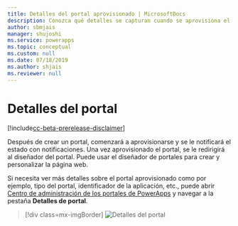 ```yaml
---
title: Detalles del portal aprovisionado | MicrosoftDocs
description: Conozca qué detalles se capturan cuando se aprovisiona el portal y lo que puede usar.
author: sbmjais
manager: shujoshi
ms.service: powerapps
ms.topic: conceptual
ms.custom: null
ms.date: 07/18/2019
ms.author: shjais
ms.reviewer: null
---
```


# <a name="portal-details"></a>Detalles del portal

[!include[cc-beta-prerelease-disclaimer](../../../includes/cc-beta-prerelease-disclaimer.md)]

Después de crear un portal, comenzará a aprovisionarse y se le notificará el estado con notificaciones. Una vez aprovisionado el portal, se le redirigirá al diseñador del portal. Puede usar el diseñador de portales para crear y personalizar la página web.

Si necesita ver más detalles sobre el portal aprovisionado como por ejemplo, tipo del portal, identificador de la aplicación, etc., puede abrir [Centro de administración de los portales de PowerApps](admin-overview.md) y navegar a la pestaña **Detalles de portal**.

> [!div class=mx-imgBorder]
> ![Detalles del portal](../media/portal-details-admin.png "Detalles del portal")